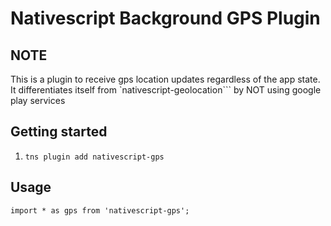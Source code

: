 # Nativescript Background GPS Plugin

## NOTE

This is a plugin to receive gps location updates regardless of the app state.
It differentiates itself from `nativescript-geolocation``` by NOT using google play services

## Getting started

1. `tns plugin add nativescript-gps`

## Usage

`import * as gps from 'nativescript-gps';`
